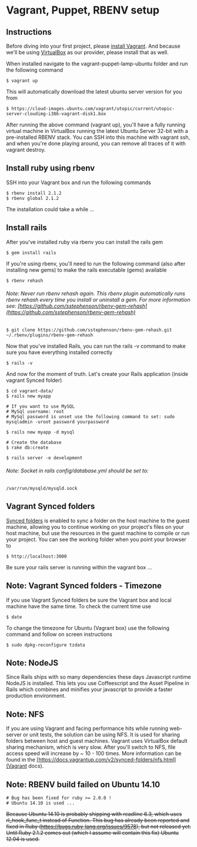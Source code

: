 # Vagrant, Puppet, RBENV setup

## Instructions
Before diving into your first project, please [install Vagrant](http://docs.vagrantup.com/v2/installation/). And because we'll be using [VirtualBox](http://www.virtualbox.org/) as our provider, please install that as well.

When installed navigate to the vagrant-puppet-lamp-ubuntu folder and run the following command

	$ vagrant up

This will automatically download the latest ubuntu server version for you from

	$ https://cloud-images.ubuntu.com/vagrant/utopic/current/utopic-server-cloudimg-i386-vagrant-disk1.box

After running the above command (vagrant up), you'll have a fully running virtual machine in VirtualBox running the latest Ubuntu Server 32-bit with a pre-installed RBENV stack. You can SSH into this machine with vagrant ssh, and when you're done playing around, you can remove all traces of it with vagrant destroy.

## Install ruby using rbenv
SSH into your Vagrant box and run the following commands

	$ rbenv install 2.1.2
	$ rbenv global 2.1.2

The installation could take a while ...

## Install rails
After you've installed ruby via rbenv you can install the rails gem

	$ gem install rails

If you're using rbenv, you'll need to run the following command (also after installing new gems) to make the rails executable (gems) available

	$ rbenv rehash

###### Note: Never run rbenv rehash again. This rbenv plugin automatically runs rbenv rehash every time you install or uninstall a gem. For more information see: [https://github.com/sstephenson/rbenv-gem-rehash](https://github.com/sstephenson/rbenv-gem-rehash)

	$ git clone https://github.com/sstephenson/rbenv-gem-rehash.git ~/.rbenv/plugins/rbenv-gem-rehash

Now that you've installed Rails, you can run the rails -v command to make sure you have everything installed correctly

	$ rails -v

And now for the moment of truth. Let's create your Rails application (inside vagrant Synced folder)

	$ cd vagrant-data/
	$ rails new myapp

	# If you want to use MySQL
	# MySql username: root
	# MySql password is unset use the following command to set: sudo mysqladmin -uroot password yourpassword

	$ rails new myapp -d mysql

	# Create the database
	$ rake db:create

	$ rails server -e development

###### Note: Socket in rails config/database.yml should be set to:
	/var/run/mysqld/mysqld.sock

## Vagrant Synced folders
[Synced folders](http://docs.vagrantup.com/v2/synced-folders/index.html) is enabled to sync a folder on the host machine to the guest machine, allowing you to continue working on your project's files on your host machine, but use the resources in the guest machine to compile or run your project. You can see the working folder when you point your browser to

	$ http://localhost:3000

Be sure your rails server is running within the vagrant box ...

## Note: Vagrant Synced folders - Timezone
If you use Vagrant Synced folders be sure the Vagrant box and local machine have the same time. To check the current time use

	$ date

To change the timezone for Ubuntu (Vagrant box) use the following command and follow on screen instructions

	$ sudo dpkg-reconfigure tzdata

## Note: NodeJS
Since Rails ships with so many dependencies these days Javascript runtime NodeJS is installed. This lets you use Coffeescript and the Asset Pipeline in Rails which combines and minifies your javascript to provide a faster production environment.

## Note: NFS
If you are using Vagrant and facing performance hits while running web-server or unit tests, the solution can be using NFS. It is used for sharing folders between host and guest machines. Vagrant uses VirtualBox default sharing mechanism, which is very slow. After you'll switch to NFS, file access speed will increase by ~ 10 - 100 times. More information can be found in the [https://docs.vagrantup.com/v2/synced-folders/nfs.html](Vagrant docs).

## Note: RBENV build failed on Ubuntu 14.10

    # Bug has been fixed for ruby >= 2.0.0 !
    # Ubuntu 14.10 is used ...

~~Because Ubuntu 14.10 is probably shipping with readline 6.3, which uses rl_hook_func_t instead of Function. This bug has already been reported and fixed in Ruby (https://bugs.ruby-lang.org/issues/9578), but not released yet. Until Ruby 2.1.2 comes out (which I assume will contain this fix) Ubuntu 12.04 is used.~~
